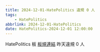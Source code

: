 ```yaml
---
title: 2024-12-01-HatePolitics 違規 0 人
tags:
    - HatePolitics
abbrlink: 2024-12-01-HatePolitics
date: HatePolitics-2024-12-01 12:00:00
---
```

HatePolitics 板 [板規連結](https://www.ptt.cc/bbs/HatePolitics/M.1617115262.A.D60.html)
昨天違規 0 人
